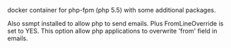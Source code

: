 docker container for php-fpm (php 5.5) with some additional packages.

Also ssmpt installed to allow php to send emails. Plus FromLineOverride is set to YES. This option allow php applications to overwrite 'from' field in emails.
